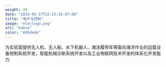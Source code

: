 ```yaml
---
weight: 20
date: "2019-05-17T22:25:16-07:00"
title: "电子与控制"
image: "eleclogo.png"
alt: "kdevo"
color: "#d5dede"
---
```


为实验室提供无人机、无人船、水下机器人、滩涂履带车等面向海洋作业的运载设备控制系统开发，智能机械诊断系统开发以及工业物联网技术开发的体系化开发能力